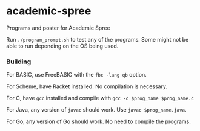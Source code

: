 # academic-spree
Programs and poster for Academic Spree

Run `./program_prompt.sh` to test any of the programs. Some might not be able to run depending on the OS being used.

### Building
For BASIC, use FreeBASIC with the `fbc -lang qb` option.

For Scheme, have Racket installed. No compilation is necessary.

For C, have `gcc` installed and compile with `gcc -o $prog_name $prog_name.c`

For Java, any version of `javac` should work. Use `javac $prog_name.java`.

For Go, any version of Go should work. No need to compile the programs.
